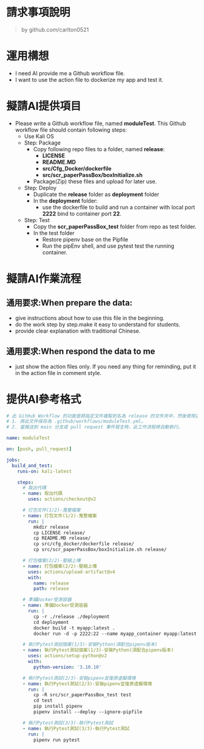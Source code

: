 請求事項說明
========
> by github.com/carlton0521<br/>

# 運用構想

- I need AI provide me a Github workflow file. 
- I want to use the action file to dockerize my app and test it. 

# 擬請AI提供項目

- Please write a Github workflow file, named **moduleTest**. This Github workflow file should contain following steps:
  - Use Kali OS
  - Step: Package
    * Copy following repo files to a folder, named **release**:
      - **LICENSE**
      - **README.MD**
      - **src/Cfg_Docker/dockerfile**
      - **src/scr_paperPassBox/boxInitialize.sh** 
    * Package(Zip) these files and upload for later use. 
  - Step: Deploy
    * Duplicate the **release** folder as **deployment** folder
    * In the **deployment** folder:
      - use the dockerfile to build and run a container with local port **2222** bind to container port **22**.
  - Step: Test
    * Copy the **scr_paperPassBox_test** folder from repo as test folder.
    * In the test folder
      - Restore pipenv base on the Pipfile
      - Run the pipEnv shell, and use pytest test the running container.

# 擬請AI作業流程

## 通用要求:When prepare the data:
- give instructions about how to use this file in the beginning.
- do the work step by step.make it easy to understand for students.
- provide clear explanation with traditional Chinese.

## 通用要求:When respond the data to me
- just show the action files only. If you need any thing for reminding, put it in the action file in comment style.

# 提供AI參考格式

```yaml
# 此 GitHub Workflow 的功能是將指定文件複製到名為 release 的文件夾中，然後使用這些文件來構建和運行 Docker 容器，並進行測試。使用說明：
# 1. 將此文件保存為 .github/workflows/moduleTest.yml。
# 2. 當推送到 main 分支或 pull request 事件發生時，此工作流程將自動執行。

name: moduleTest

on: [push, pull_request]

jobs:
  build_and_test:
    runs-on: kali-latest

    steps:
      # 取出代碼
      - name: 取出代碼
        uses: actions/checkout@v2

      # 打包文件(1/2)-蒐整檔案
      - name: 打包文件(1/2)-蒐整檔案
        run: |
          mkdir release
          cp LICENSE release/
          cp README.MD release/
          cp src/cfg_docker/dockerfile release/
          cp src/scr_paperPassBox/boxInitialize.sh release/

      # 打包檔案(2/2)-壓縮上傳
      - name: 打包檔案(2/2)-壓縮上傳
        uses: actions/upload-artifact@v4
        with:
          name: release
          path: release

      # 準備Docker受測容器
      - name: 準備Docker受測容器
        run: |
          cp -r ./release ./deployment
          cd deployment
          docker build -t myapp:latest .
          docker run -d -p 2222:22 --name myapp_container myapp:latest

      # 執行Pytest測試個案(1/3)-安裝Python(須配合pipenv版本)
      - name: 執行Pytest測試個案(1/3)-安裝Python(須配合pipenv版本)
        uses: actions/setup-python@v2
        with:
          python-version: '3.10.10'

      # 執行Pytest測試(2/3)-安裝pipenv並復原虛擬環境
      - name: 執行Pytest測試(2/3)-安裝pipenv並復原虛擬環境
        run: |
          cp -R src/scr_paperPassBox_test test
          cd test
          pip install pipenv
          pipenv install --deploy --ignore-pipfile

      # 執行Pytest測試(3/3)-執行Pytest測試
      - name: 執行Pytest測試(3/3)-執行Pytest測試
        run: |
          pipenv run pytest
```
